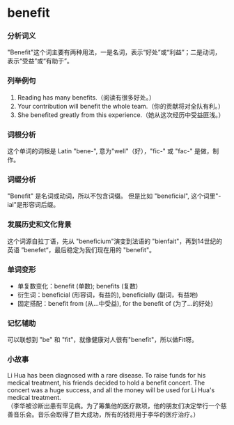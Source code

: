 # benefit

### 分析词义

  

"Benefit"这个词主要有两种用法，一是名词，表示“好处”或“利益”；二是动词，表示“受益”或“有助于”。

  

### 列举例句

  

1.  Reading has many benefits.（阅读有很多好处。）
2.  Your contribution will benefit the whole team.（你的贡献将对全队有利。）
3.  She benefited greatly from this experience.（她从这次经历中受益匪浅。）

  

### 词根分析

  

这个单词的词根是 Latin "bene-", 意为"well"（好），"fic-" 或 "fac-" 是做，制作。

  

### 词缀分析

  

"Benefit" 是名词或动词，所以不包含词缀。 但是比如 "beneficial", 这个词里"-ial"是形容词后缀。

  

### 发展历史和文化背景

  

这个词源自拉丁语，先从 "beneficium"演变到法语的 "bienfait"，再到14世纪的英语 ”benefet“，最后稳定为我们现在用的 "benefit"。

  

### 单词变形

  

*   单复数变化：benefit (单数); benefits (复数)
*   衍生词：beneficial (形容词，有益的), beneficially (副词，有益地)
*   固定搭配：benefit from (从...中受益), for the benefit of (为了...的好处)

  

### 记忆辅助

  

可以联想到 "be" 和 "fit"，就像健康对人很有"benefit"，所以做Fit呀。

  

### 小故事

  

Li Hua has been diagnosed with a rare disease. To raise funds for his medical treatment, his friends decided to hold a benefit concert. The concert was a huge success, and all the money will be used for Li Hua's medical treatment.  
（李华被诊断出患有罕见病。为了筹集他的医疗款项，他的朋友们决定举行一个慈善音乐会。音乐会取得了巨大成功，所有的钱将用于李华的医疗治疗。）
